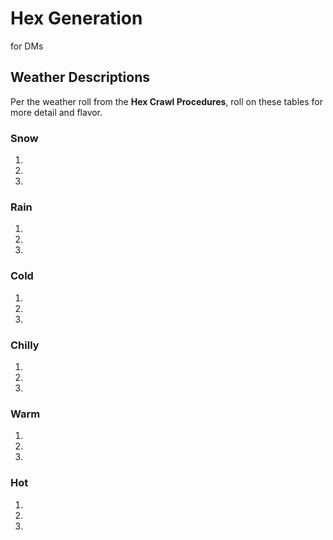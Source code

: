 # Hex Generation
for DMs

## Weather Descriptions 
Per the weather roll from the **Hex Crawl Procedures**, roll on these tables for more detail and flavor.

### Snow
1.  
2.
3.

### Rain
1. 
2. 
3. 

### Cold
1. 
2. 
3. 

### Chilly
1. 
2. 
3. 

### Warm
1. 
2. 
3. 

### Hot
1. 
2. 
3. 


